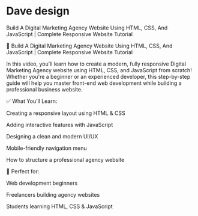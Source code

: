 # Dave design
Build A Digital Marketing Agency Website Using HTML, CSS, And JavaScript | Complete Responsive Website Tutorial

🚀 Build A Digital Marketing Agency Website Using HTML, CSS, And JavaScript | Complete Responsive Website Tutorial

In this video, you’ll learn how to create a modern, fully responsive Digital Marketing Agency website using HTML, CSS, and JavaScript from scratch! Whether you're a beginner or an experienced developer, this step-by-step guide will help you master front-end web development while building a professional business website.



✅ What You’ll Learn:

Creating a responsive layout using HTML & CSS

Adding interactive features with JavaScript

Designing a clean and modern UI/UX

Mobile-friendly navigation menu

How to structure a professional agency website

🎯 Perfect for:

Web development beginners

Freelancers building agency websites

Students learning HTML, CSS & JavaScript
